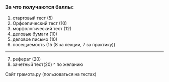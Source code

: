 ### За что получаются баллы:
1) стартовый тест (5) 
2) Орфоэпический тест (10)
3) морфологический тест (12)
4) деловые бумаги (10)
5) деловое письмо (10)
6) посещаемость (15 (8 за лекции, 7 за практику))
-------------------------------------------------
7) реферат (20)
8) зачетный тест(20)
^ по желанию

Сайт грамота.ру (пользоваться на тестах)

